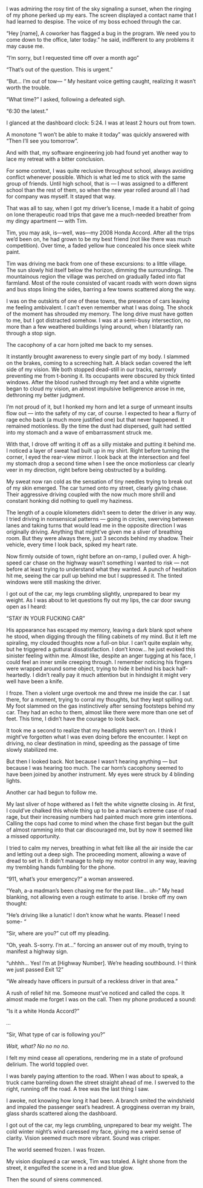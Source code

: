I was admiring the rosy tint of the sky signaling a sunset, when the ringing of my phone perked up my ears. The screen displayed a contact name that I had learned to despise. The voice of my boss echoed through the car.

“Hey \[name\], A coworker has flagged a bug in the program. We need you to come down to the office, later today.” he said, indifferent to any problems it may cause me.

“I’m sorry, but I requested time off over a month ago”

“That’s out of the question. This is urgent.”

“But… I’m out of tow— “ My hesitant voice getting caught, realizing it wasn’t worth the trouble.

“What time?” I asked, following a defeated sigh.

“6:30 the latest.”

I glanced at the dashboard clock: 5:24. I was at least 2 hours out from town.

A monotone “I won’t be able to make it today” was quickly answered with “Then I’ll see you tomorrow”.

And with that, my software engineering job had found yet another way to lace my retreat with a bitter conclusion.

For some context, I was quite reclusive throughout school, always avoiding conflict whenever possible. Which is what led me to stick with the same group of friends. Until high school, that is — I was assigned to a different school than the rest of them, so when the new year rolled around all I had for company was myself. It stayed that way.

That was all to say, when I got my driver’s license, I made it a habit of going on lone therapeutic road trips that gave me a much-needed breather from my dingy apartment — with Tim.

Tim, you may ask, is—well, was—my 2008 Honda Accord. After all the trips we’d been on, he had grown to be my best friend (not like there was much competition). Over time, a faded yellow hue concealed his once sleek white paint.

Tim was driving me back from one of these excursions: to a little village. The sun slowly hid itself below the horizon, dimming the surroundings. The mountainous region the village was perched on gradually faded into flat farmland. Most of the route consisted of vacant roads with worn down signs and bus stops lining the sides, barring a few towns scattered along the way.

I was on the outskirts of one of these towns, the presence of cars leaving me feeling ambivalent. I can’t even remember what I was doing. The shock of the moment has shrouded my memory. The long drive must have gotten to me, but I got distracted somehow. I was at a semi-busy intersection, no more than a few weathered buildings lying around, when I blatantly ran through a stop sign.

The cacophony of a car horn jolted me back to my senses.

It instantly brought awareness to every single part of my body. I slammed on the brakes, coming to a screeching halt. A black sedan covered the left side of my vision. We both stopped dead-still in our tracks, narrowly preventing me from t-boning it. Its occupants were obscured by thick tinted windows. After the blood rushed through my feet and a white vignette began to cloud my vision, an almost impulsive belligerence arose in me, dethroning my better judgment.

I’m not proud of it, but I honked my horn and let a surge of unmeant insults flow out — into the safety of my car, of course. I expected to hear a flurry of rage echo back (a much more justified one) but that never happened. It remained motionless. By the time the dust had dispersed, guilt had settled into my stomach and a wave of embarrassment struck me.

With that, I drove off writing it off as a silly mistake and putting it behind me. I noticed a layer of sweat had built up in my shirt. Right before turning the corner, I eyed the rear-view mirror. I look back at the intersection and feel my stomach drop a second time when I see the once motionless car clearly veer in my direction, right before being obstructed by a building.

My sweat now ran cold as the sensation of tiny needles trying to break out of my skin emerged. The car turned onto my street, clearly giving chase. Their aggressive driving coupled with the now much more shrill and constant honking did nothing to quell my haziness.

The length of a couple kilometers didn’t seem to deter the driver in any way. I tried driving in nonsensical patterns — going in circles, swerving between lanes and taking turns that would lead me in the opposite direction I was originally driving. Anything that might’ve given me a sliver of breathing room. But they were always there, just 3 seconds behind my shadow. Their vehicle, every time I look back, spiked my heart rate.

Now firmly outside of town, right before an on-ramp, I pulled over. A high-speed car chase on the highway wasn’t something I wanted to risk — not before at least trying to understand what they wanted. A punch of hesitation hit me, seeing the car pull up behind me but I suppressed it. The tinted windows were still masking the driver.

I got out of the car, my legs crumbling slightly, unprepared to bear my weight. As I was about to let questions fly out my lips, the car door swung open as I heard:

“STAY IN YOUR FUCKING CAR”

His appearance has escaped my memory, leaving a dark blank spot where he stood, when digging through the filling cabinets of my mind. But it left me spiraling, my clouded thoughts now a full-on blur. I can’t quite explain why, but he triggered a guttural dissatisfaction. I don’t know… he just evoked this sinister feeling within me. Almost like, despite an anger tugging at his face, I could feel an inner smile creeping through. I remember noticing his fingers were wrapped around some object, trying to hide it behind his back half-heartedly. I didn’t really pay it much attention but in hindsight it might very well have been a knife.

I froze. Then a violent urge overtook me and threw me inside the car. I sat there, for a moment, trying to corral my thoughts, but they kept spilling out. My foot slammed on the gas instinctively after sensing footsteps behind my car. They had an echo to them, almost like there were more than one set of feet. This time, I didn’t have the courage to look back.

It took me a second to realize that my headlights weren’t on. I think I might’ve forgotten what I was even doing before the encounter. I kept on driving, no clear destination in mind, speeding as the passage of time slowly stabilized me.

But then I looked back. Not because I wasn’t hearing anything — but because I was hearing too much. The car horn’s cacophony seemed to have been joined by another instrument. My eyes were struck by 4 blinding lights.

Another car had begun to follow me.

My last sliver of hope withered as I felt the white vignette closing in. At first, I could’ve chalked this whole thing up to be a maniac’s extreme case of road rage, but their increasing numbers had painted much more grim intentions. Calling the cops had come to mind when the chase first began but the guilt of almost ramming into that car discouraged me, but by now it seemed like a missed opportunity.

I tried to calm my nerves, breathing in what felt like all the air inside the car and letting out a deep sigh. The proceeding moment, allowing a wave of dread to set in. It didn’t manage to help my motor control in any way, leaving my trembling hands fumbling for the phone.

“911, what’s your emergency?” a woman answered.

“Yeah, a-a madman’s been chasing me for the past like… uh-” My head blanking, not allowing even a rough estimate to arise. I broke off my own thought:

“He’s driving like a lunatic! I don’t know what he wants. Please! I need some- “

“Sir, where are you?” cut off my pleading.

“Oh, yeah. S-sorry. I’m at…” forcing an answer out of my mouth, trying to manifest a highway sign.

“uhhhh… Yes! I’m at \[Highway Number\]. We’re heading southbound. I-I think we just passed Exit 12”

“We already have officers in pursuit of a reckless driver in that area.”

A rush of relief hit me. Someone must’ve noticed and called the cops. It almost made me forget I was on the call. Then my phone produced a sound:

“Is it a white Honda Accord?”

*…*

“Sir, What type of car is following you?”

*Wait, what? No no no no.*

I felt my mind cease all operations, rendering me in a state of profound delirium. The world toppled over.

I was barely paying attention to the road. When I was about to speak, a truck came barreling down the street straight ahead of me. I swerved to the right, running off the road. A tree was the last thing I saw.

I awoke, not knowing how long it had been. A branch smited the windshield and impaled the passenger seat’s headrest. A grogginess overran my brain, glass shards scattered along the dashboard.

I got out of the car, my legs crumbling, unprepared to bear my weight. The cold winter night’s wind caressed my face, giving me a weird sense of clarity. Vision seemed much more vibrant. Sound was crisper.

The world seemed frozen. I was frozen.

My vision displayed a car wreck, Tim was totaled. A light shone from the street, it engulfed the scene in a red and blue glow.

Then the sound of sirens commenced.